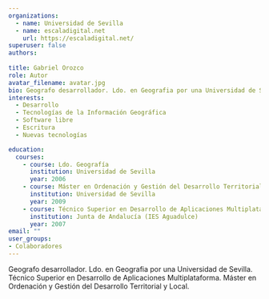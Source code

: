 ```yaml
---
organizations:
  - name: Universidad de Sevilla
  - name: escaladigital.net
    url: https://escaladigital.net/
superuser: false
authors:
 
title: Gabriel Orozco
role: Autor
avatar_filename: avatar.jpg
bio: Geografo desarrollador. Ldo. en Geografia por una Universidad de Sevilla. Técnico Superior en Desarrollo de Aplicaciones Multiplataforma. Máster en Ordenación y Gestión del Desarrollo Territorial y Local. 
interests:
  - Desarrollo
  - Tecnologías de la Información Geográfica
  - Software libre
  - Escritura
  - Nuevas tecnologías

education:
  courses: 
    - course: Ldo. Geografía
      institution: Universidad de Sevilla
      year: 2006
    - course: Máster en Ordenación y Gestión del Desarrollo Territorial y Local
      institution: Universidad de Sevilla
      year: 2009
    - course: Técnico Superior en Desarrollo de Aplicaciones Multiplataforma
      institution: Junta de Andalucía (IES Aguadulce)
      year: 2007
email: ""
user_groups:
- Colaboradores
---
```


Geografo desarrollador. Ldo. en Geografia por una Universidad de Sevilla. Técnico Superior en Desarrollo de Aplicaciones Multiplataforma. Máster en Ordenación y Gestión del Desarrollo Territorial y Local. 